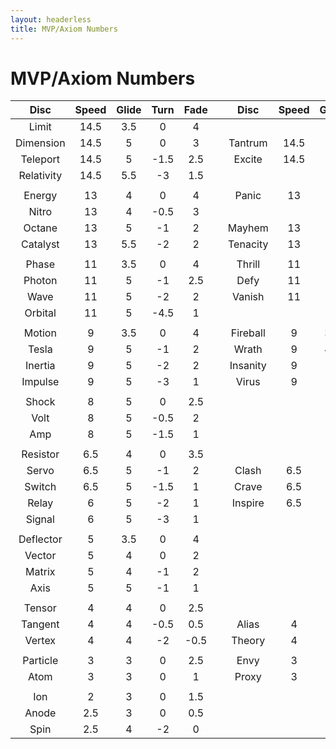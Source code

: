 ```yaml
---
layout: headerless
title: MVP/Axiom Numbers
---
```


# MVP/Axiom Numbers

|    Disc    | Speed | Glide | Turn | Fade |     |   Disc   | Speed | Glide | Turn | Fade |
| :--------: | :---: | :---: | :--: | :--: | --- | :------: | :---: | :---: | :--: | :--: |
|   Limit    | 14.5  |  3.5  |  0   |  4   |     |          |       |       |      |      |
| Dimension  | 14.5  |   5   |  0   |  3   |     | Tantrum  | 14.5  |   5   | -1.5 |  3   |
|  Teleport  | 14.5  |   5   | -1.5 | 2.5  |     |  Excite  | 14.5  |   5   |  -2  |  2   |
| Relativity | 14.5  |  5.5  |  -3  | 1.5  |     |          |       |       |      |      |
|            |       |       |      |      |     |          |       |       |      |      |
|   Energy   |  13   |   4   |  0   |  4   |     |  Panic   |  13   |   4   | -0.5 |  3   |
|   Nitro    |  13   |   4   | -0.5 |  3   |     |          |       |       |      |      |
|   Octane   |  13   |   5   |  -1  |  2   |     |  Mayhem  |  13   |   5   | -1.5 |  2   |
|  Catalyst  |  13   |  5.5  |  -2  |  2   |     | Tenacity |  13   |   5   | -2.5 |  2   |
|            |       |       |      |      |     |          |       |       |      |      |
|   Phase    |  11   |  3.5  |  0   |  4   |     |  Thrill  |  11   |   4   |  0   | 3.5  |
|   Photon   |  11   |   5   |  -1  | 2.5  |     |   Defy   |  11   |   5   |  -1  |  3   |
|    Wave    |  11   |   5   |  -2  |  2   |     |  Vanish  |  11   |   5   |  -3  |  2   |
|  Orbital   |  11   |   5   | -4.5 |  1   |     |          |       |       |      |      |
|            |       |       |      |      |     |          |       |       |      |      |
|   Motion   |   9   |  3.5  |  0   |  4   |     | Fireball |   9   |  3.5  |  0   | 3.5  |
|   Tesla    |   9   |   5   |  -1  |  2   |     |  Wrath   |   9   |  4.5  | -0.5 |  2   |
|  Inertia   |   9   |   5   |  -2  |  2   |     | Insanity |   9   |   5   |  -2  | 1.5  |
|  Impulse   |   9   |   5   |  -3  |  1   |     |  Virus   |   9   |   5   |  -2  | 1.5  |
|            |       |       |      |      |
|   Shock    |   8   |   5   |  0   | 2.5  |
|    Volt    |   8   |   5   | -0.5 |  2   |
|    Amp     |   8   |   5   | -1.5 |  1   |
|            |       |       |      |      |     |          |       |       |      |      |
|  Resistor  |  6.5  |   4   |  0   | 3.5  |     |          |       |       |      |      |
|   Servo    |  6.5  |   5   |  -1  |  2   |     |  Clash   |  6.5  |   4   |  -1  |  2   |
|   Switch   |  6.5  |   5   | -1.5 |  1   |     |  Crave   |  6.5  |   5   |  -1  |  1   |
|   Relay    |   6   |   5   |  -2  |  1   |     | Inspire  |  6.5  |   5   | -1.5 |  1   |
|   Signal   |   6   |   5   |  -3  |  1   |     |          |       |       |      |      |
|            |       |       |      |      |
| Deflector  |   5   |  3.5  |  0   |  4   |
|   Vector   |   5   |   4   |  0   |  2   |
|   Matrix   |   5   |   4   |  -1  |  2   |
|    Axis    |   5   |   5   |  -1  |  1   |
|            |       |       |      |      |     |          |       |       |      |      |
|   Tensor   |   4   |   4   |  0   | 2.5  |     |          |       |       |      |      |
|  Tangent   |   4   |   4   | -0.5 | 0.5  |     |  Alias   |   4   |   4   |  -1  |  1   |
|   Vertex   |   4   |   4   |  -2  | -0.5 |     |  Theory  |   4   |   4   | -1.5 |  1   |
|            |       |       |      |      |     |          |       |       |      |      |
|  Particle  |   3   |   3   |  0   | 2.5  |     |   Envy   |   3   |   3   |  0   |  2   |
|    Atom    |   3   |   3   |  0   |  1   |     |  Proxy   |   3   |   3   |  -1  | 0.5  |
|            |       |       |      |      |
|    Ion     |   2   |   3   |  0   | 1.5  |
|   Anode    |  2.5  |   3   |  0   | 0.5  |
|    Spin    |  2.5  |   4   |  -2  |  0   |
